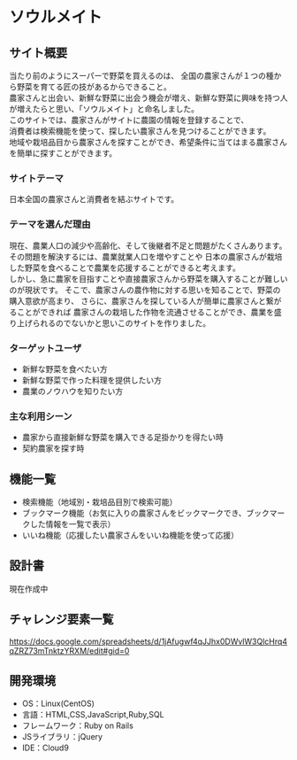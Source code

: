 # ソウルメイト

## サイト概要
当たり前のようにスーパーで野菜を買えるのは、
全国の農家さんが１つの種から野菜を育てる匠の技があるからできること。<br>
農家さんと出会い、新鮮な野菜に出会う機会が増え、新鮮な野菜に興味を持つ人が増えたらと思い、「ソウルメイト」と命名しました。<br>
このサイトでは、農家さんがサイトに農園の情報を登録することで、<br>
消費者は検索機能を使って、探したい農家さんを見つけることができます。<br>
地域や栽培品目から農家さんを探すことができ、希望条件に当てはまる農家さんを簡単に探すことができます。

### サイトテーマ
日本全国の農家さんと消費者を結ぶサイトです。

### テーマを選んだ理由

現在、農業人口の減少や高齢化、そして後継者不足と問題がたくさんあります。<br>
その問題を解決するには、農業就業人口を増やすことや
日本の農家さんが栽培した野菜を食べることで農業を応援することができると考えます。<br>
しかし、急に農家を目指すことや直接農家さんから野菜を購入することが難しいのが現状です。
そこで、農家さんの農作物に対する思いを知ることで、野菜の購入意欲が高まり、
さらに、農家さんを探している人が簡単に農家さんと繋がることができれば
農家さんの栽培した作物を流通させることができ、農業を盛り上げられるのでないかと思いこのサイトを作りました。

### ターゲットユーザ
- 新鮮な野菜を食べたい方
- 新鮮な野菜で作った料理を提供したい方
- 農業のノウハウを知りたい方

### 主な利用シーン
- 農家から直接新鮮な野菜を購入できる足掛かりを得たい時
- 契約農家を探す時

## 機能一覧
- 検索機能（地域別・栽培品目別で検索可能）
- ブックマーク機能（お気に入りの農家さんをビックマークでき、ブックマークした情報を一覧で表示）
- いいね機能（応援したい農家さんをいいね機能を使って応援）

## 設計書
現在作成中

## チャレンジ要素一覧
https://docs.google.com/spreadsheets/d/1jAfugwf4qJJhx0DWvlW3QlcHrq4qZRZ73mTnktzYRXM/edit#gid=0

## 開発環境
- OS：Linux(CentOS)
- 言語：HTML,CSS,JavaScript,Ruby,SQL
- フレームワーク：Ruby on Rails
- JSライブラリ：jQuery
- IDE：Cloud9